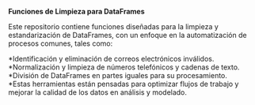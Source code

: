 **Funciones de Limpieza para DataFrames**

Este repositorio contiene funciones diseñadas para la limpieza y estandarización de DataFrames, con un enfoque en la automatización de procesos comunes, tales como:

*Identificación y eliminación de correos electrónicos inválidos.<br>
*Normalización y limpieza de números telefónicos y cadenas de texto.<br>
*División de DataFrames en partes iguales para su procesamiento.<br>
*Estas herramientas están pensadas para optimizar flujos de trabajo y mejorar la calidad de los datos en análisis y modelado.
